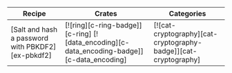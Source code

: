 | Recipe | Crates | Categories |
|--------|--------|------------|
| [Salt and hash a password with PBKDF2][ex-pbkdf2] | [![ring][c-ring-badge]][c-ring]  [![data_encoding][c-data_encoding-badge]][c-data_encoding] | [![cat-cryptography][cat-cryptography-badge]][cat-cryptography] |
